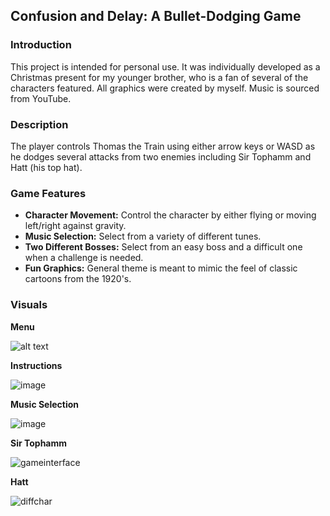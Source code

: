 ## Confusion and Delay: A Bullet-Dodging Game

### Introduction
This project is intended for personal use. It was individually developed as a Christmas present for my younger brother, who is a fan of several of the characters featured. All graphics were created by myself. Music is sourced from YouTube.

### Description
The player controls Thomas the Train using either arrow keys or WASD as he dodges several attacks from two enemies including Sir Tophamm and Hatt (his top hat). 

### Game Features
- **Character Movement:** Control the character by either flying or moving left/right against gravity.
- **Music Selection:** Select from a variety of different tunes.
- **Two Different Bosses:** Select from an easy boss and a difficult one when a challenge is needed.
- **Fun Graphics:** General theme is meant to mimic the feel of classic cartoons from the 1920's.

### Visuals
**Menu**

![alt text](https://github.com/[mandyschen]/[thomasGame]/blob/[main]/menu_sc.jpg?raw=true)

**Instructions**

![image](https://user-images.githubusercontent.com/68432655/190905054-2757ff47-aa7e-4c35-aa43-0b4f98620f02.png)

**Music Selection**

![image](https://user-images.githubusercontent.com/68432655/190905054-2757ff47-aa7e-4c35-aa43-0b4f98620f02.png)

**Sir Tophamm**

![gameinterface](https://user-images.githubusercontent.com/68432655/190902034-82dc04b5-8549-4ddf-8c3b-d7aa9c008718.png)

**Hatt**

![diffchar](https://user-images.githubusercontent.com/68432655/190902032-55ce161d-48b2-4cd9-b8ba-9c3ea02eb633.png)

